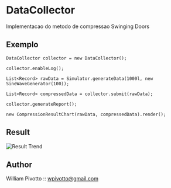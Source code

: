 DataCollector
======

Implementacao do metodo de compressao Swinging Doors

Exemplo
--------

	DataCollector collector = new DataCollector();
		
	collector.enableLog();
		
	List<Record> rawData = Simulator.generateData(1000l, new SineWaveGenerator(100));
			
	List<Record> compressedData = collector.submit(rawData);
		
	collector.generateReport();
		
	new CompressionResultChart(rawData, compressedData).render();

Result
-------------

![Result Trend](http://i1238.photobucket.com/albums/ff487/wpivotto/Imagem2.png)


Author
------

William Pivotto :: wpivotto@gmail.com

